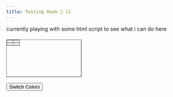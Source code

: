 ```yaml
---
title: Testing Room 🧪 11
---
```

currently playing with some html script to see what i can do here
<table id="colorTable" border="1" style="width: 200px; height: 100px; text-align: center; margin-top: 20px;"> <tr> <td id="cell1" style="background-color: white;"></td> <td id="cell2"></td> </tr> <tr> <td id="cell3"></td> <td id="cell4" style="background-color: white;"></td> </tr> </table>
<button onclick="callSwitchColors()">Switch Colors</button> 

<script> function switchColors() { var cell1Color = document.getElementById('cell1').style.backgroundColor; var cell2Color = document.getElementById('cell2').style.backgroundColor; var cell3Color = document.getElementById('cell3').style.backgroundColor; var cell4Color = document.getElementById('cell4').style.backgroundColor; document.getElementById('cell1').style.backgroundColor = cell1Color === 'white' ? '' : 'white'; document.getElementById('cell2').style.backgroundColor = cell2Color === 'white' ? '' : 'white'; document.getElementById('cell3').style.backgroundColor = cell3Color === 'white' ? '' : 'white'; document.getElementById('cell4').style.backgroundColor = cell4Color === 'white' ? '' : 'white'; } 

function callSwitchColors() { var count = 0; var intervalId = setInterval(function() { switchColors(); count++; if (count === 1000) { clearInterval(intervalId); } }, 10); // Call switchColors() every 10 milliseconds }
</script>
